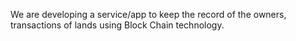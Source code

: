 We are developing a service/app to keep the record of the owners, transactions of lands using Block Chain technology.
